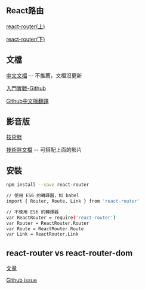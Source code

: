 <h2>React路由</h2>

[react-router(上)](https://ithelp.ithome.com.tw/articles/10226056)

[react-router(下)](https://ithelp.ithome.com.tw/articles/10226370)

<h2>文檔</h2>

[中文文檔](https://react-guide.github.io/react-router-cn/) -- 不推薦，文檔沒更新

[入門實戰-Github](https://github.com/kdchang/reactjs101/blob/master/Ch05/react-router-introduction.md)

[Github中文版翻譯](https://github.com/react-translate-team/react-router-CN)

<h2>影音版</h2>

[技術胖](https://www.bilibili.com/video/BV1Z4411f7T5?from=search&seid=16845280384785881034)

[技術胖文檔](https://jspang.com/detailed?id=49) -- 可搭配上面的影片



<h2>安裝</h2>

```bash
npm install --save react-router
```

```bash
// 使用 ES6 的轉譯器，如 babel
import { Router, Route, Link } from 'react-router'

// 不使用 ES6 的轉譯器
var ReactRouter = require('react-router')
var Router = ReactRouter.Router
var Route = ReactRouter.Route
var Link = ReactRouter.Link
```

<h2>react-router vs react-router-dom</h2>

[文章](https://www.ucamc.com/e-learning/javascript/278-%E7%B0%A1%E5%96%AE%E4%BB%8B%E7%B4%B9%E4%BA%86%E8%A7%A3react-router-4%E6%95%99%E5%AD%B8)

[Github issue](https://github.com/mrdulin/blog/issues/42)
